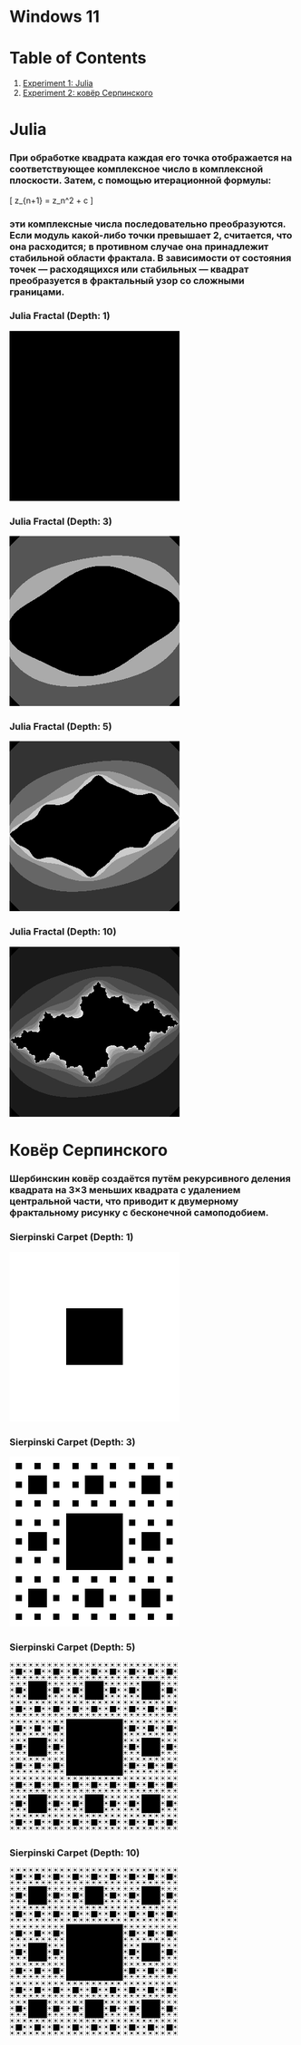 # Windows 11

# Table of Contents
1. [Experiment 1: Julia](#julia)
2. [Experiment 2: ковёр Серпинского](#ковёр-серпинского)

# Julia

 
### При обработке квадрата каждая его точка отображается на соответствующее комплексное число в комплексной плоскости. Затем, с помощью итерационной формулы:

\[
z_{n+1} = z_n^2 + c
\]

### эти комплексные числа последовательно преобразуются. Если модуль какой-либо точки превышает 2, считается, что она расходится; в противном случае она принадлежит стабильной области фрактала. В зависимости от состояния точек — расходящихся или стабильных — квадрат преобразуется в фрактальный узор со сложными границами.

### Julia Fractal (Depth: 1)
![Julia Fractal Depth 1](result_PNG/julia_1.png)

### Julia Fractal (Depth: 3)
![Julia Fractal Depth 3](result_PNG/julia_3.png)

### Julia Fractal (Depth: 5)
![Julia Fractal Depth 5](result_PNG/julia_5.png)

### Julia Fractal (Depth: 10)
![Julia Fractal Depth 10](result_PNG/julia_10.png)


# Ковёр Серпинского

### Шербинскин ковёр создаётся путём рекурсивного деления квадрата на 3×3 меньших квадрата с удалением центральной части, что приводит к двумерному фрактальному рисунку с бесконечной самоподобием.

### Sierpinski Carpet (Depth: 1)
![Sierpinski Carpet Depth 1](result_PNG/sierpinski_1.png)

### Sierpinski Carpet (Depth: 3)
![Sierpinski Carpet Depth 3](result_PNG/sierpinski_3.png)

### Sierpinski Carpet (Depth: 5)
![Sierpinski Carpet Depth 5](result_PNG/sierpinski_5.png)

### Sierpinski Carpet (Depth: 10)
![Sierpinski Carpet Depth 10](result_PNG/sierpinski_10.png)
